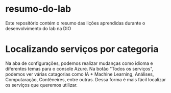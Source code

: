 # resumo-do-lab
Este repositório contém o resumo das lições aprendidas durante o desenvolvimento do lab na DIO

# Localizando serviços por categoria
Na aba de configurações, podemos realizar mudanças como idioma e diferentes temas para o console Azure. Na botão "Todos os serviços", podemos ver várias catagorias como IA + Machine Learning, Análises, Computaração, Contêneires, entre outras. Dessa forma é mais fácil localizar os serviços que queremos utilizar. 

